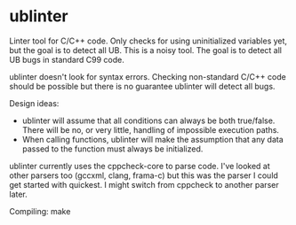 ublinter
========

Linter tool for C/C++ code. Only checks for using uninitialized variables yet,
but the goal is to detect all UB. This is a noisy tool. The goal is to detect
all UB bugs in standard C99 code.

ublinter doesn't look for syntax errors. Checking non-standard C/C++ code should
be possible but there is no guarantee ublinter will detect all bugs.

Design ideas:
 * ublinter will assume that all conditions can always be both true/false.
   There will be no, or very little, handling of impossible execution paths.
 * When calling functions, ublinter will make the assumption that any data
   passed to the function must always be initialized.

ublinter currently uses the cppcheck-core to parse code. I've looked at other
parsers too (gccxml, clang, frama-c) but this was the parser I could get started with
quickest. I might switch from cppcheck to another parser later.

Compiling:
	make
